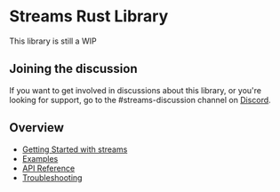 # Streams Rust Library
This library is still a WIP 

## Joining the discussion
If you want to get involved in discussions about this library, or you're looking for support, go to the #streams-discussion channel on [Discord](https://discord.iota.org).

## Overview
- [Getting Started with streams](getting_started.md)
- [Examples](examples.md)
- [API Reference](api_reference.md)
- [Troubleshooting](troubleshooting.md)
